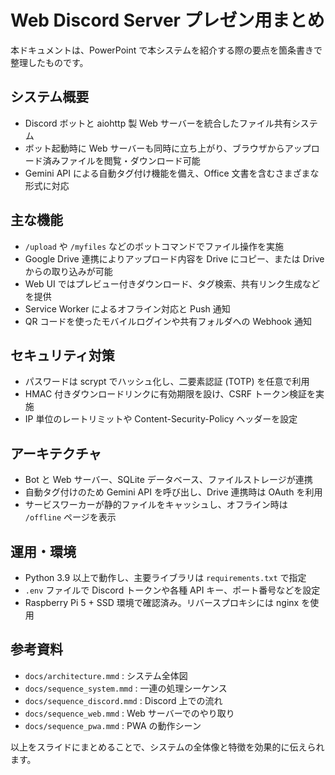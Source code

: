 # Web Discord Server プレゼン用まとめ

本ドキュメントは、PowerPoint で本システムを紹介する際の要点を箇条書きで整理したものです。

## システム概要
- Discord ボットと aiohttp 製 Web サーバーを統合したファイル共有システム
- ボット起動時に Web サーバーも同時に立ち上がり、ブラウザからアップロード済みファイルを閲覧・ダウンロード可能
- Gemini API による自動タグ付け機能を備え、Office 文書を含むさまざまな形式に対応

## 主な機能
- `/upload` や `/myfiles` などのボットコマンドでファイル操作を実施
- Google Drive 連携によりアップロード内容を Drive にコピー、または Drive からの取り込みが可能
- Web UI ではプレビュー付きダウンロード、タグ検索、共有リンク生成などを提供
- Service Worker によるオフライン対応と Push 通知
- QR コードを使ったモバイルログインや共有フォルダへの Webhook 通知

## セキュリティ対策
- パスワードは scrypt でハッシュ化し、二要素認証 (TOTP) を任意で利用
- HMAC 付きダウンロードリンクに有効期限を設け、CSRF トークン検証を実施
- IP 単位のレートリミットや Content-Security-Policy ヘッダーを設定

## アーキテクチャ
- Bot と Web サーバー、SQLite データベース、ファイルストレージが連携
- 自動タグ付けのため Gemini API を呼び出し、Drive 連携時は OAuth を利用
- サービスワーカーが静的ファイルをキャッシュし、オフライン時は `/offline` ページを表示

## 運用・環境
- Python 3.9 以上で動作し、主要ライブラリは `requirements.txt` で指定
- `.env` ファイルで Discord トークンや各種 API キー、ポート番号などを設定
- Raspberry Pi 5 + SSD 環境で確認済み。リバースプロキシには nginx を使用

## 参考資料
- `docs/architecture.mmd` : システム全体図
- `docs/sequence_system.mmd` : 一連の処理シーケンス
- `docs/sequence_discord.mmd` : Discord 上での流れ
- `docs/sequence_web.mmd` : Web サーバーでのやり取り
- `docs/sequence_pwa.mmd` : PWA の動作シーン

以上をスライドにまとめることで、システムの全体像と特徴を効果的に伝えられます。
